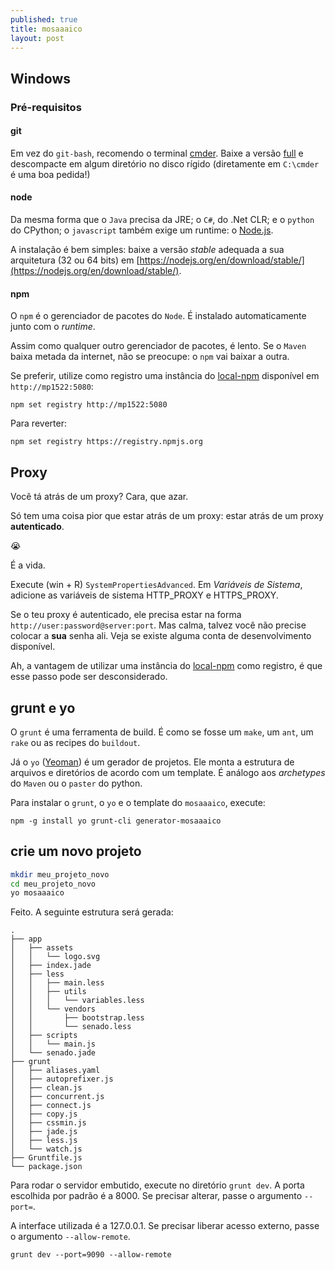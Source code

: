 ```yaml
---
published: true
title: mosaaaico
layout: post
---
```


## Windows

### Pré-requisitos

#### git

Em vez do `git-bash`, recomendo o terminal [cmder](http://cmder.net). Baixe a versão [full](https://github.com/cmderdev/cmder/releases/download/v1.2.9/cmder.7z) e descompacte em algum diretório no disco rígido (diretamente em `C:\cmder` é uma boa pedida!)

#### node

Da mesma forma que o `Java` precisa da JRE; o `C#`, do .Net CLR; e o `python` do CPython; o `javascript` também exige um runtime: o [Node.js](http://nodejs.org).

A instalação é bem simples: baixe a versão _stable_ adequada a sua arquitetura (32 ou 64 bits) em [https://nodejs.org/en/download/stable/](https://nodejs.org/en/download/stable/).

#### npm

O `npm` é o gerenciador de pacotes do `Node`. É instalado automaticamente junto com o _runtime_.

Assim como qualquer outro gerenciador de pacotes, é lento. Se o `Maven` baixa metada da internet, não se preocupe: o `npm` vai baixar a outra.

Se preferir, utilize como registro uma instância do [local-npm](https://github.com/nolanlawson/local-npm) disponível em `http://mp1522:5080`:

```
npm set registry http://mp1522:5080
```

Para reverter:

```
npm set registry https://registry.npmjs.org
```

## Proxy

Você tá atrás de um proxy? Cara, que azar.

Só tem uma coisa pior que estar atrás de um proxy: estar atrás de um proxy **autenticado**.

😭

É a vida.

Execute (win + R) `SystemPropertiesAdvanced`. Em _Variáveis de Sistema_, adicione as variáveis de sistema HTTP_PROXY e HTTPS_PROXY.

Se o teu proxy é autenticado, ele precisa estar na forma `http://user:password@server:port`. Mas calma, talvez você não precise colocar a **sua** senha ali. Veja se existe alguma conta de desenvolvimento disponível.

Ah, a vantagem de utilizar uma instância do [local-npm](https://github.com/nolanlawson/local-npm) como registro, é que esse passo pode ser desconsiderado.


## grunt e yo

O `grunt` é uma ferramenta de build. É como se fosse um `make`, um `ant`, um `rake` ou as recipes do `buildout`.

Já o `yo` ([Yeoman](http://yeoman.io)) é um gerador de projetos. Ele monta a estrutura de arquivos e diretórios de acordo com um template. É análogo aos _archetypes_ do `Maven` ou o `paster` do python.

Para instalar o `grunt`, o `yo` e o template do `mosaaaico`, execute:

```
npm -g install yo grunt-cli generator-mosaaaico
```


## crie um novo projeto

```bash
mkdir meu_projeto_novo
cd meu_projeto_novo
yo mosaaaico
```
Feito. A seguinte estrutura será gerada:

```
.
├── app
│   ├── assets
│   │   └── logo.svg
│   ├── index.jade
│   ├── less
│   │   ├── main.less
│   │   ├── utils
│   │   │   └── variables.less
│   │   └── vendors
│   │       ├── bootstrap.less
│   │       └── senado.less
│   ├── scripts
│   │   └── main.js
│   └── senado.jade
├── grunt
│   ├── aliases.yaml
│   ├── autoprefixer.js
│   ├── clean.js
│   ├── concurrent.js
│   ├── connect.js
│   ├── copy.js
│   ├── cssmin.js
│   ├── jade.js
│   ├── less.js
│   └── watch.js
├── Gruntfile.js
└── package.json
```

Para rodar o servidor embutido, execute no diretório `grunt dev`. A porta escolhida por padrão é a 8000. Se precisar alterar, passe o argumento `--port=`.

A interface utilizada é a 127.0.0.1. Se precisar liberar acesso externo, passe o argumento `--allow-remote`.


```
grunt dev --port=9090 --allow-remote
```
